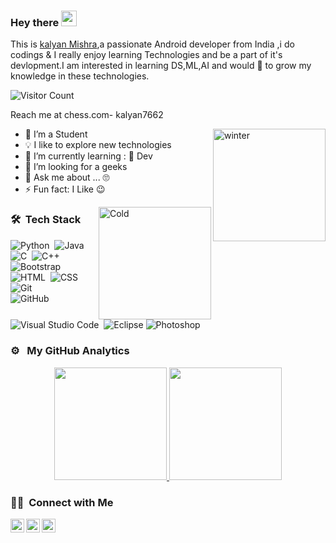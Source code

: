 ### Hey there <img src="https://media.giphy.com/media/hvRJCLFzcasrR4ia7z/giphy.gif" width="25px">

This is [kalyan Mishra](https://github.com/thekalyan001/),a passionate Android developer from India ,i do codings & I really enjoy learning Technologies and be a part of it's devlopment.I am interested in learning DS,ML,AI and would 💖 to grow my knowledge in these technologies. 

![Visitor Count](https://profile-counter.glitch.me/thekalyan001/count.svg)

Reach me at chess.com- kalyan7662
<!--
**thekalyan001/thekalyan001** is a ✨ _special_ ✨ repository because its `README.md` (this file) appears on your GitHub profile.

Here are some ideas to get you started:
-->
 <img alt="winter" src="https://emojipedia-us.s3.amazonaws.com/source/skype/289/cloud-with-snow_1f328-fe0f.png" width="180" height="180" align="right"/>


- 🔭 I’m a Student
- 💡  I like to explore new technologies 
- 🌱 I’m currently learning : 📱 Dev
- 🤔 I’m looking for a geeks 
- 💬 Ask me about ... 🙄
- ⚡ Fun fact: I Like 😉

<!-- <img alt="Night Coding" src="https://media.giphy.com/media/pIU9Pr4vW9RUtaE5xd/giphy.gif" width="320" height="180" align="right"/>
 -->
 <img alt="Cold" src="https://emojipedia-us.s3.amazonaws.com/source/skype/289/cold-face_1f976.png" width="180" height="180" align="right"/>

### 🛠 &nbsp;Tech Stack

![Python](https://img.shields.io/badge/-Python-05122A?style=flat&logo=python)&nbsp;
![Java](https://img.shields.io/badge/-Java-05122A?style=flat&logo=Java&logoColor=FFA518)&nbsp;
![C](https://img.shields.io/badge/-C-05122A?style=flat&logo=C&logoColor=A8B9CC)&nbsp;
![C++](https://img.shields.io/badge/-C++-05122A?style=flat&logo=C%2B%2B&logoColor=00599C)&nbsp;\
![Bootstrap](https://img.shields.io/badge/-Bootstrap-05122A?style=flat&logo=bootstrap&logoColor=563D7C)
![HTML](https://img.shields.io/badge/-HTML-05122A?style=flat&logo=HTML5)&nbsp;
![CSS](https://img.shields.io/badge/-CSS-05122A?style=flat&logo=CSS3&logoColor=1572B6)&nbsp;
![Git](https://img.shields.io/badge/-Git-05122A?style=flat&logo=git)&nbsp;\
![GitHub](https://img.shields.io/badge/-GitHub-05122A?style=flat&logo=github)&nbsp;
![Visual Studio Code](https://img.shields.io/badge/-Visual%20Studio%20Code-05122A?style=flat&logo=visual-studio-code&logoColor=007ACC)&nbsp;
![Eclipse](https://img.shields.io/badge/-Eclipse-05122A?style=flat&logo=eclipse-ide&logoColor=2C2255)
![Photoshop](https://img.shields.io/badge/-Photoshop-05122A?style=flat&logo=adobe-photoshop)&nbsp;

<!--  github stat shower 
<p align="center"> <img src="https://github-readme-stats.vercel.app/api?username=thekalyan001&show_icons=true&theme=gotham" alt="kalyan mishra" />
-->
  
### ⚙️ &nbsp; My GitHub Analytics

<p align="center">
<a href="https://github.com/thekalyan001">
  <img height="180em" src="https://github-readme-stats.vercel.app/api?username=thekalyan001&show_icons=true&theme=gotham"/>
  <img height="180em" src="https://github-readme-stats-eight-theta.vercel.app/api/top-langs/?username=thekalyan001&layout=compact&langs_count=8&theme=algolia"/>
</a>
</p>


### 🤝🏻 &nbsp;Connect with Me
<a href="https://www.instagram.com/thekalyan001">
  <img align="left" alt="Kalyan mishra's | Instagram" width="22px" src="https://github.com/simple-icons/simple-icons/blob/develop/icons/instagram.svg" />
</a>
<a href="https://www.youtube.com/channel/UCkpvGLQDJ0oUCDyf7tyQwJg">
  <img align="left" alt="Kalyan Mishra's | Twitter" width="22px" src="https://raw.githubusercontent.com/peterthehan/peterthehan/master/assets/youtube.svg" />
</a>
<a href="https://in.linkedin.com/in/kalyan-mishra-b79982178?/">
  <img align="left" alt="Kalyan's LinkedIN" width="22px" src="https://raw.githubusercontent.com/peterthehan/peterthehan/master/assets/linkedin.svg" />
</a>




<!-- store tech stack

![Python](https://img.shields.io/badge/-Python-05122A?style=flat&logo=python)&nbsp;
![JavaScript](https://img.shields.io/badge/-JavaScript-05122A?style=flat&logo=javascript)&nbsp;
![Java](https://img.shields.io/badge/-Java-05122A?style=flat&logo=Java&logoColor=FFA518)&nbsp;
![C](https://img.shields.io/badge/-C-05122A?style=flat&logo=C&logoColor=A8B9CC)&nbsp;
![C++](https://img.shields.io/badge/-C++-05122A?style=flat&logo=C%2B%2B&logoColor=00599C)&nbsp;
![R (Statistics)](https://img.shields.io/badge/-R-05122A?style=flat&logo=R&logoColor=276DC3)\
![React](https://img.shields.io/badge/-React-05122A?style=flat&logo=react)&nbsp;
![Node.js](https://img.shields.io/badge/-Node.js-05122A?style=flat&logo=node.js)&nbsp;
![Django](https://img.shields.io/badge/-Django-05122A?style=flat&logo=django&logoColor=092E20)&nbsp;
![Flask](https://img.shields.io/badge/-Flask-05122A?style=flat&logo=flask)&nbsp;
![Bootstrap](https://img.shields.io/badge/-Bootstrap-05122A?style=flat&logo=bootstrap&logoColor=563D7C)\
![HTML](https://img.shields.io/badge/-HTML-05122A?style=flat&logo=HTML5)&nbsp;
![CSS](https://img.shields.io/badge/-CSS-05122A?style=flat&logo=CSS3&logoColor=1572B6)&nbsp;
![Git](https://img.shields.io/badge/-Git-05122A?style=flat&logo=git)&nbsp;
![GitHub](https://img.shields.io/badge/-GitHub-05122A?style=flat&logo=github)&nbsp;
![Markdown](https://img.shields.io/badge/-Markdown-05122A?style=flat&logo=markdown)\
![Visual Studio Code](https://img.shields.io/badge/-Visual%20Studio%20Code-05122A?style=flat&logo=visual-studio-code&logoColor=007ACC)&nbsp;
![RStudio](https://img.shields.io/badge/-RStudio-05122A?style=flat&logo=rstudio)&nbsp;
![Eclipse](https://img.shields.io/badge/-Eclipse-05122A?style=flat&logo=eclipse-ide&logoColor=2C2255)\
![Illustrator](https://img.shields.io/badge/-Illustrator-05122A?style=flat&logo=adobe-illustrator)&nbsp;
![Photoshop](https://img.shields.io/badge/-Photoshop-05122A?style=flat&logo=adobe-photoshop)&nbsp;
![InDesign](https://img.shields.io/badge/-InDesign-05122A?style=flat&logo=adobe-indesign)


-->
